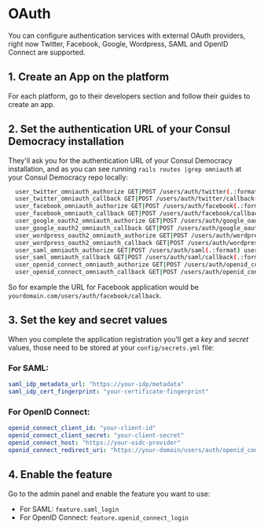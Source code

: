 # OAuth

You can configure authentication services with external OAuth providers, right now Twitter, Facebook, Google, Wordpress, SAML and OpenID Connect are supported.

## 1. Create an App on the platform

For each platform, go to their developers section and follow their guides to create an app.

## 2. Set the authentication URL of your Consul Democracy installation

They'll ask you for the authentication URL of your Consul Democracy installation, and as you can see running `rails routes |grep omniauth` at your Consul Democracy repo locally:

```bash
  user_twitter_omniauth_authorize GET|POST /users/auth/twitter(.:format) users/omniauth_callbacks#passthru
  user_twitter_omniauth_callback GET|POST /users/auth/twitter/callback(.:format) users/omniauth_callbacks#twitter
  user_facebook_omniauth_authorize GET|POST /users/auth/facebook(.:format) users/omniauth_callbacks#passthru
  user_facebook_omniauth_callback GET|POST /users/auth/facebook/callback(.:format) users/omniauth_callbacks#facebook
  user_google_oauth2_omniauth_authorize GET|POST /users/auth/google_oauth2(.:format) users omniauth_callbacks#passthru
  user_google_oauth2_omniauth_callback GET|POST /users/auth/google_oauth2/callback(.:format) users/omniauth_callbacks#google_oauth2
  user_wordpress_oauth2_omniauth_authorize GET|POST /users/auth/wordpress_oauth2(.:format) users/omniauth_callbacks#passthru
  user_wordpress_oauth2_omniauth_callback GET|POST /users/auth/wordpress_oauth2/callback(.:format) users/omniauth_callbacks#wordpress_oauth2
  user_saml_omniauth_authorize GET|POST /users/auth/saml(.:format) users/omniauth_callbacks#passthru
  user_saml_omniauth_callback GET|POST /users/auth/saml/callback(.:format) users/omniauth_callbacks#saml
  user_openid_connect_omniauth_authorize GET|POST /users/auth/openid_connect(.:format) users/omniauth_callbacks#passthru
  user_openid_connect_omniauth_callback GET|POST /users/auth/openid_connect/callback(.:format) users/omniauth_callbacks#openid_connect
```

So for example the URL for Facebook application would be `yourdomain.com/users/auth/facebook/callback`.

## 3. Set the key and secret values

When you complete the application registration you'll get a *key* and *secret* values, those need to be stored at your `config/secrets.yml` file:

### For SAML:
```yaml
saml_idp_metadata_url: "https://your-idp/metadata"
saml_idp_cert_fingerprint: "your-certificate-fingerprint"
```

### For OpenID Connect:
```yaml
openid_connect_client_id: "your-client-id"
openid_connect_client_secret: "your-client-secret"
openid_connect_host: "https://your-oidc-provider"
openid_connect_redirect_uri: "https://your-domain/users/auth/openid_connect/callback"
```

## 4. Enable the feature

Go to the admin panel and enable the feature you want to use:

- For SAML: `feature.saml_login`
- For OpenID Connect: `feature.openid_connect_login`
